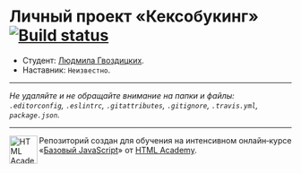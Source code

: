 # Личный проект «Кексобукинг» [![Build status][travis-image]][travis-url]

* Студент: [Людмила Гвоздицких](https://up.htmlacademy.ru/javascript/11/user/143385).
* Наставник: `Неизвестно`.

---

_Не удаляйте и не обращайте внимание на папки и файлы:_<br>
_`.editorconfig`, `.eslintrc`, `.gitattributes`, `.gitignore`, `.travis.yml`, `package.json`._

---

<a href="https://htmlacademy.ru/intensive/javascript"><img align="left" width="50" height="50" title="HTML Academy" src="https://up.htmlacademy.ru/static/img/intensive/javascript/logo-for-github.svg"></a>

Репозиторий создан для обучения на интенсивном онлайн‑курсе «[Базовый JavaScript](https://htmlacademy.ru/intensive/javascript)» от [HTML Academy](https://htmlacademy.ru).

[travis-image]: https://travis-ci.org/htmlacademy-javascript/143385-keksobooking.svg?branch=master
[travis-url]: https://travis-ci.org/htmlacademy-javascript/143385-keksobooking
